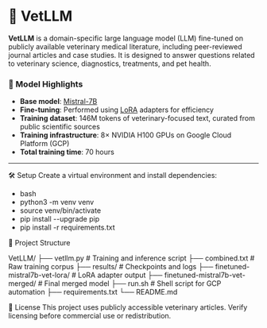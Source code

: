 # 🐾 VetLLM

**VetLLM** is a domain-specific large language model (LLM) fine-tuned on publicly available veterinary medical literature, including peer-reviewed journal articles and case studies. It is designed to answer questions related to veterinary science, diagnostics, treatments, and pet health.

### 🧠 Model Highlights
- **Base model**: [Mistral-7B](https://huggingface.co/mistralai/Mistral-7B-v0.1)
- **Fine-tuning**: Performed using [LoRA](https://arxiv.org/abs/2106.09685) adapters for efficiency
- **Training dataset**: 146M tokens of veterinary-focused text, curated from public scientific sources
- **Training infrastructure**: 8× NVIDIA H100 GPUs on Google Cloud Platform (GCP)
- **Total training time**: 70 hours

---

🛠️ Setup
Create a virtual environment and install dependencies:

- bash
- python3 -m venv venv
- source venv/bin/activate
- pip install --upgrade pip
- pip install -r requirements.txt


📁 Project Structure

VetLLM/
├── vetllm.py                      # Training and inference script
├── combined.txt                  # Raw training corpus
├── results/                      # Checkpoints and logs
├── finetuned-mistral7b-vet-lora/ # LoRA adapter output
├── finetuned-mistral7b-vet-merged/ # Final merged model
├── run.sh                        # Shell script for GCP automation
├── requirements.txt
└── README.md


📜 License
This project uses publicly accessible veterinary articles. Verify licensing before commercial use or redistribution.
